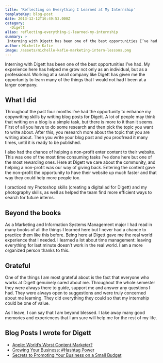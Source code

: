 ```yaml
---
title: 'Reflecting on Everything I Learned at My Internship'
templateKey: blog-post
date: 2013-12-12T16:49:53.000Z
category: 
  -Digett
alias: reflecting-everything-i-learned-my-internship
summary: > 
 Interning with Digett has been one of the best opportunities I’ve had. My experience here has helped me grow not only as an individual, but as a professional. Working at a small company like Digett has given me the opportunity to learn many of the things that I would not had I been at a larger company.
author: Michelle Kafie
image: /assets/michelle-kafie-marketing-intern-lessons.png
---
```


Interning with Digett has been one of the best opportunities I’ve had. My experience here has helped me grow not only as an individual, but as a professional. Working at a small company like Digett has given me the opportunity to learn many of the things that I would not had I been at a larger company.

What I did
----------

Throughout the past four months I’ve had the opportunity to enhance my copywriting skills by writing blog posts for Digett. A lot of people may think that writing on a blog is a simple task, but there is more to it than it seems. First of all you have to do some research and then pick the topic you want to write about. After this, you research more about the topic that you are writing about. Then you write your blog post and you proofread it many times, until it is ready to be published.

I also had the chance of helping a non-profit enter content to their website. This was one of the most time consuming tasks I’ve done here but one of the most rewarding ones. Here at Digett we care about the community, and helping a non-profit was our way of giving back. Entering the content gave the non-profit the opportunity to have their website up much faster and that way they could help more people too.

I practiced my Photoshop skills (creating a digital ad for Digett) and my photography skills, as well as helped the team find more efficient ways to search for future interns.

Beyond the books
----------------

As a Marketing and Information Systems Management major I had read in many books of all the things I learned here but I never had a chance to practice them like this before. Being here at Digett gave me the real world experience that I needed. I learned a lot about time management: leaving everything for last minute doesn’t work in the real world. I am a more organized person thanks to this.

Grateful
--------

One of the things I am most grateful about is the fact that everyone who works at Digett genuinely cared about me. Throughout the whole semester they were always there to guide, support me and answer any questions I had. They were always open to suggestions and were truly concerned about me learning. They did everything they could so that my internship could be one of value.

As I leave, I can say that I am beyond blessed. I take away many good memories and experiences that I am sure will help me for the rest of my life.

Blog Posts I wrote for Digett
-----------------------------

*   [Apple: World’s Worst Content Marketer?](/blog/09/12/2013/apple-world-s-worst-content-marketer)
*   [Growing Your Business: #Hashtag Power](/blog/10/08/2013/growing-your-business-hashtag-power)
*   [Secrets to Promoting Your Business on a Small Budget](/blog/11/14/2013/secrets-promoting-your-business-small-budget)